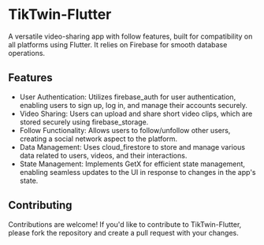 # TikTwin-Flutter

A versatile video-sharing app with follow features, built for compatibility on all platforms using Flutter. It relies on Firebase for smooth database operations.

## Features

- User Authentication: Utilizes firebase_auth for user authentication, enabling users to sign up, log in, and manage their accounts securely.
- Video Sharing: Users can upload and share short video clips, which are stored securely using firebase_storage.
- Follow Functionality: Allows users to follow/unfollow other users, creating a social network aspect to the platform.
- Data Management: Uses cloud_firestore to store and manage various data related to users, videos, and their interactions.
- State Management: Implements GetX for efficient state management, enabling seamless updates to the UI in response to changes in the app's state.

## Contributing

Contributions are welcome! If you'd like to contribute to TikTwin-Flutter, please fork the repository and create a pull request with your changes.

